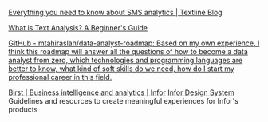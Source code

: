 
[Everything you need to know about SMS analytics | Textline Blog](https://www.textline.com/blog/sms-analytics)

[What is Text Analysis? A Beginner's Guide](https://monkeylearn.com/text-analysis/)

[GitHub - mtahiraslan/data-analyst-roadmap: Based on my own experience, I think this roadmap will answer all the questions of how to become a data analyst from zero, which technologies and programming languages are better to know, what kind of soft skills do we need, how do I start my professional career in this field.](https://github.com/mtahiraslan/data-analyst-roadmap)

[Birst | Business intelligence and analytics | Infor](https://www.infor.com/products/birst)
[Infor Design System](https://design.infor.com/)
Guidelines and resources to create meaningful experiences for Infor's products
